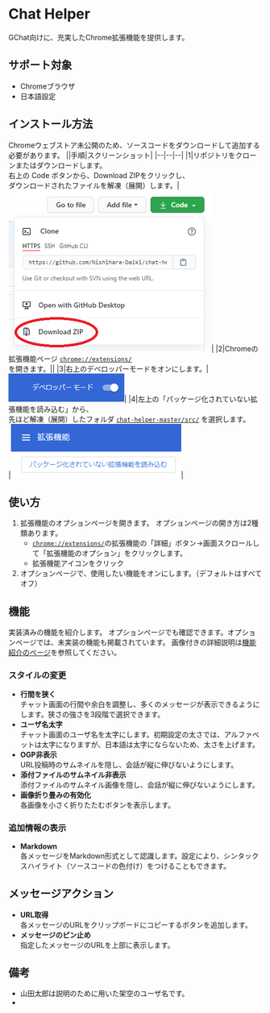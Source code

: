 # Chat Helper
GChat向けに、充実したChrome拡張機能を提供します。

## サポート対象
- Chromeブラウザ
- 日本語設定

## インストール方法

Chromeウェブストア未公開のため、ソースコードをダウンロードして追加する必要があります。
||手順|スクリーンショット|
|--|--|--|
|1|リポジトリをクローンまたはダウンロードします。<br>右上の Code ボタンから、Download ZIPをクリックし、<br>ダウンロードされたファイルを解凍（展開）します。|![ダウンロード手順](./docs/images/install-download.png)|
|2|Chromeの拡張機能ページ [`chrome://extensions/`](chrome://extensions/) <br>を開きます。||
|3|右上のデベロッパーモードをオンにします。|![デベロッパーモード](./docs/images/install-developer-mode.png)|
|4|左上の「パッケージ化されていない拡張機能を読み込む」から、<br>先ほど解凍（展開）したフォルダ [`chat-helper-master/src/`](./src) を選択します。<br>|![パッケージ化されていない拡張機能を読み込む](./docs/images/install-load.png)|


## 使い方
1. 拡張機能のオプションページを開きます。
	オプションページの開き方は2種類あります。
	- [`chrome://extensions/`](chrome://extensions/)の拡張機能の「詳細」ボタン→画面スクロールして「拡張機能のオプション」をクリックします。
	- 拡張機能アイコンをクリック
1. オプションページで、使用したい機能をオンにします。（デフォルトはすべてオフ）


## 機能
実装済みの機能を紹介します。
オプションページでも確認できます。オプションページでは、未実装の機能も掲載されています。
画像付きの詳細説明は[機能紹介のページ](./docs/functions.md)を参照してください。

### スタイルの変更
- **行間を狭く**<br>チャット画面の行間や余白を調整し、多くのメッセージが表示できるようにします。狭さの強さを3段階で選択できます。
- **ユーザ名太字**<br>チャット画面のユーザ名を太字にします。初期設定の太さでは、アルファベットは太字になりますが、日本語は太字にならないため、太さを上げます。
- **OGP非表示**<br>URL投稿時のサムネイルを隠し、会話が縦に伸びないようにします。
- **添付ファイルのサムネイル非表示**<br>添付ファイルのサムネイル画像を隠し、会話が縦に伸びないようにします。
- **画像折り畳みの有効化**<br>各画像を小さく折りたたむボタンを表示します。

### 追加情報の表示
- **Markdown**<br>各メッセージをMarkdown形式として認識します。設定により、シンタックスハイライト（ソースコードの色付け）をつけることもできます。
## メッセージアクション
- **URL取得**<br>各メッセージのURLをクリップボードにコピーするボタンを追加します。
- **メッセージのピン止め**<br>指定したメッセージのURLを上部に表示します。

## 備考
- 山田太郎は説明のために用いた架空のユーザ名です。
- 
